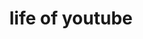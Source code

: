 ---
pid: ch14
title: life of youtube
location_transcription: Independence mall
coordinates: "[-75.149450908636, 39.951694439953]"
zipcode: 
gen_neighborhood: 
neighborhood: 
outside_phl: 
age: '11'
age_range: 6-13
instagram: 
image_file_name: ch_14.jpg
proposal_transcription: I was inspired. You can be too.
topic: Pop Culture,Technology,Uplifting
topic_summary: 0, 0, 0
type: Digital,Interactive
keywords_other: 
credit: Nathaniel Cook
image_labels: A computer screen with the Youtube logo
twitter: 
facebook: 
permalink: "/monuments/ch14/"
layout: item-page
---